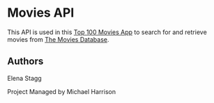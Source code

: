 # Movies API

This API is used in this [Top 100 Movies App](https://github.com/elenastagg/top-100-movies-app) to search for and retrieve movies from [The Movies Database](https://www.themoviedb.org/).

## Authors

Elena Stagg

Project Managed by Michael Harrison
